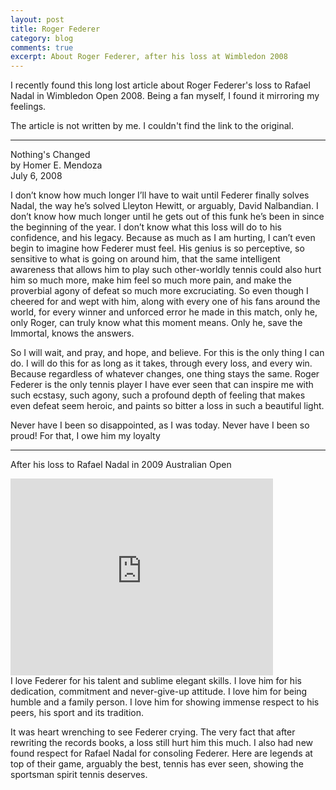 ```yaml
---
layout: post
title: Roger Federer
category: blog
comments: true
excerpt: About Roger Federer, after his loss at Wimbledon 2008  
---
```


I recently found this long lost article about Roger Federer's loss to Rafael Nadal in Wimbledon Open 2008. Being a fan myself, I found it mirroring my feelings.

The article is not written by me. I couldn't find the link to the original. 

----

Nothing's Changed  
by Homer E. Mendoza   
July 6, 2008   

I don’t know how much longer I’ll have to wait until Federer finally solves Nadal, the way he’s solved Lleyton Hewitt, or arguably, David Nalbandian. I don’t know how much longer until he gets out of this funk he’s been in since the beginning of the year. I don’t know what this loss will do to his confidence, and his legacy. Because as much as I am hurting, I can’t even begin to imagine how Federer must feel. His genius is so perceptive, so sensitive to what is going on around him, that the same intelligent awareness that allows him to play such other-worldly tennis could also hurt him so much more, make him feel so much more pain, and make the proverbial agony of defeat so much more excruciating. So even though I cheered for and wept with him, along with every one of his fans around the world, for every winner and unforced error he made in this match, only he, only Roger, can truly know what this moment means. Only he, save the Immortal, knows the answers. 

So I will wait, and pray, and hope, and believe. For this is the only thing I can do. I will do this for as long as it takes, through every loss, and every win. Because regardless of whatever changes, one thing stays the same. Roger Federer is the only tennis player I have ever seen that can inspire me with such ecstasy, such agony, such a profound depth of feeling that makes even defeat seem heroic, and paints so bitter a loss in such a beautiful light. 

Never have I been so disappointed, as I was today. Never have I been so proud! For that, I owe him my loyalty 

---- 


After his loss to Rafael Nadal in 2009 Australian Open

<iframe width="420" height="315" src="https://www.youtube.com/embed/dCjw0Unm8OY" frameborder="0" allowfullscreen></iframe>   

<br/>
I love Federer for his talent and sublime elegant skills. I love him for his dedication, commitment and never-give-up attitude. I love him for being humble and a family person. I love him for showing immense respect to his peers, his sport and its tradition. 

It was heart wrenching to see Federer crying. The very fact that after rewriting the records books, a loss still hurt him this much. I also had new found respect for Rafael Nadal for consoling Federer. Here are legends at top of their game, arguably the best, tennis has ever seen, showing the sportsman spirit tennis deserves.

